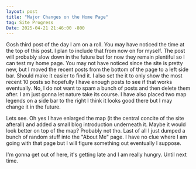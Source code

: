 ```yaml
---
layout: post
title: "Major Changes on the Home Page"
tag: Site Progress
Date: 2025-04-21 21:46:00 -800
---
```

Gosh third post of the day I am on a roll. You may have noticed the time at the top of this post. I plan to include that from now on for myself. The post will probably 
slow down in the future but for now they remain plentiful so I can test my home page. You may not have noticed since the site is pretty new, but I moved the recent posts from the 
bottom of the page to a left side bar. Should make it easier to find it. I also set the it to only show the most recent 10 posts so hopefully I have enough posts to see if that 
works eventually. No, I do not want to spam a bunch of posts and then delete them after. I am just gonna let nature take its course. I have also placed two map legends on a side 
bar to the right I think it looks good there but I may change it in the future.

Lets see. Oh yes I have enlarged the map (it the central concite of the site afterall) and added a small blog introduction underneath it. Maybe it would look better on top of the 
map? Probably not tho. Last of all I just dumped a bunch of random stuff into the "About Me" page. I have no clue where I am going with that page but I will figure something out 
eventually I suppose.

I'm gonna get out of here, it's getting late and I am really hungry. Until next time.
